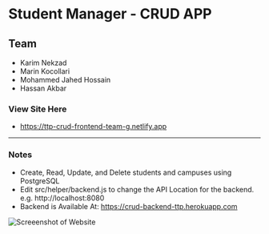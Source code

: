 # Student Manager - CRUD APP

## Team
- Karim Nekzad
- Marin Kocollari
- Mohammed Jahed Hossain
- Hassan Akbar

### View Site Here
- https://ttp-crud-frontend-team-g.netlify.app

---

### Notes
- Create, Read, Update, and Delete students and campuses using PostgreSQL
- Edit src/helper/backend.js to change the API Location for the backend. e.g. http://localhost:8080
- Backend is Available At: https://crud-backend-ttp.herokuapp.com

![Screeenshot of Website](https://i.imgur.com/wWSN2BI.jpg)

